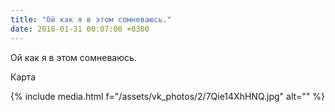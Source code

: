 ```yaml
---
title: "Ой как я в этом сомневаюсь."
date: 2018-01-31 00:07:00 +0300
---
```


Ой как я в этом сомневаюсь.

Карта

{% include media.html f="/assets/vk_photos/2/7Qie14XhHNQ.jpg" alt="" %}
